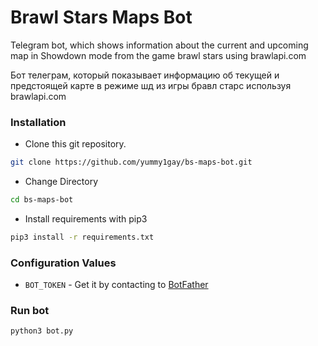 # Brawl Stars Maps Bot
Telegram bot, which shows information about the current and upcoming map in Showdown mode from the game brawl stars using brawlapi.com

Бот телеграм, который показывает информацию об текущей и предстоящей карте в режиме шд из игры бравл старс используя brawlapi.com

### Installation
- Clone this git repository.
```sh 
git clone https://github.com/yummy1gay/bs-maps-bot.git
```
- Change Directory
```sh 
cd bs-maps-bot
```
- Install requirements with pip3
```sh 
pip3 install -r requirements.txt
```

### Configuration Values
- `BOT_TOKEN` - Get it by contacting to [BotFather](https://t.me/botfather)

### Run bot
```sh 
python3 bot.py
```
